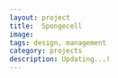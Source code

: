 ```yaml
---
layout: project
title:  Spongecell
image: 
tags: design, management
category: projects
description: Updating...!
---
```

